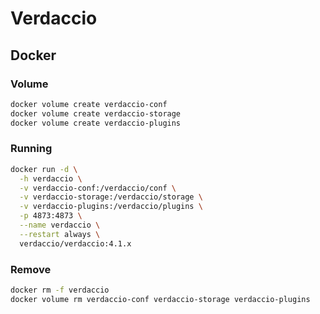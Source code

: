 # Verdaccio

## Docker

### Volume

```sh
docker volume create verdaccio-conf
docker volume create verdaccio-storage
docker volume create verdaccio-plugins
```

### Running

```sh
docker run -d \
  -h verdaccio \
  -v verdaccio-conf:/verdaccio/conf \
  -v verdaccio-storage:/verdaccio/storage \
  -v verdaccio-plugins:/verdaccio/plugins \
  -p 4873:4873 \
  --name verdaccio \
  --restart always \
  verdaccio/verdaccio:4.1.x
```

### Remove

```sh
docker rm -f verdaccio
docker volume rm verdaccio-conf verdaccio-storage verdaccio-plugins
```
